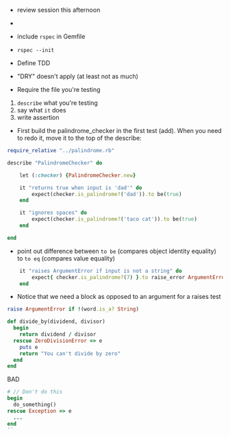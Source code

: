- review session this afternoon
- 
- include `rspec` in Gemfile
- `rspec --init`

- Define TDD

- "DRY" doesn't apply (at least not as much)

- Require the file you're testing

1.  `describe` what you're testing
2.  say what `it` does
3.  write assertion

- First build the palindrome_checker in the first test (add).  When you need to redo it, move it to the top of the describe:

```rb
require_relative "../palindrome.rb"

describe "PalindromeChecker" do

    let (:checker) {PalindromeChecker.new}

    it "returns true when input is 'dad'" do
        expect(checker.is_palindrome?('dad')).to be(true)
    end

    it "ignores spaces" do
        expect(checker.is_palindrome?('taco cat')).to be(true)
    end

end
```

- point out difference between `to be` (compares object identity equality) to `to eq` (compares value equality)

```rb 
    it "raises ArgumentError if input is not a string" do
        expect{ checker.is_palindrome?(7) }.to raise_error ArgumentError
    end
```
- Notice that we need a block as opposed to an argument for a raises test

```rb
raise ArgumentError if !(word.is_a? String)
```

```rb
def divide_by(dividend, divisor)
  begin
    return dividend / divisor
  rescue ZeroDivisionError => e
    puts e
    return "You can't divide by zero"
  end
end
```

BAD

```rb
# // Don't do this 
begin
  do_something()
rescue Exception => e
  ...
end
``